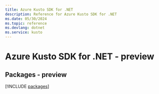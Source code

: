 ```yaml
---
title: Azure Kusto SDK for .NET
description: Reference for Azure Kusto SDK for .NET
ms.date: 05/30/2024
ms.topic: reference
ms.devlang: dotnet
ms.service: kusto
---
```

# Azure Kusto SDK for .NET - preview
## Packages - preview
[!INCLUDE [packages](kusto-index.md)]